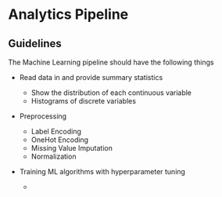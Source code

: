 # Analytics Pipeline

## Guidelines 

The Machine Learning pipeline should have the following things

- Read data in and provide summary statistics
    - Show the distribution of each continuous variable 
    - Histograms of discrete variables
    

- Preprocessing 
    - Label Encoding
    - OneHot Encoding
    - Missing Value Imputation
    - Normalization

- Training ML algorithms with hyperparameter tuning

    - 


